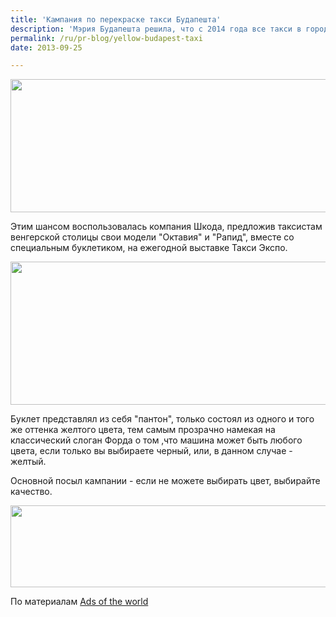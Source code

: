 ```yaml
---
title: 'Кампания по перекраске такси Будапешта'
description: 'Мэрия Будапешта решила, что с 2014 года все такси в городе должны быть желтого цвета.'
permalink: /ru/pr-blog/yellow-budapest-taxi
date: 2013-09-25

---
```


<img src="{{ site.assets }}/upload/budapesttaxi1.jpg" alt="" class="post__img" width="579" height="213">

Этим шансом воспользовалась компания Шкода, предложив таксистам венгерской столицы свои модели "Октавия" и "Рапид", вместе со специальным буклетиком, на ежегодной выставке Такси Экспо.

<img src="{{ site.assets }}/upload/budapesttaxi2.jpg" alt="" class="post__img" width="580" height="229">

Буклет представлял из себя "пантон", только состоял из одного и того же оттенка желтого цвета, тем самым прозрачно намекая на классический слоган Форда о том ,что машина может быть любого цвета, если только вы выбираете черный, или, в данном случае - желтый.

Основной посыл кампании - если не можете выбирать цвет, выбирайте качество.

<img src="{{ site.assets }}/upload/budapesttaxi3.jpg" alt="" class="post__img" width="580" height="131">

По материалам <a href="http://adsoftheworld.com/media/dm/skoda_allyellow_palette?size=original">Ads of the world </a>

